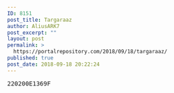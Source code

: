 ```yaml
---
ID: 8151
post_title: Targaraaz
author: AliusARK7
post_excerpt: ""
layout: post
permalink: >
  https://portalrepository.com/2018/09/18/targaraaz/
published: true
post_date: 2018-09-18 20:22:24
---
```

<pre>220200E1369F</pre>
